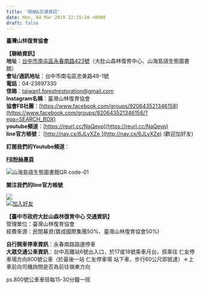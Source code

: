 ```yaml
---
title: '聯絡&交通資訊'
date: Mon, 04 Mar 2019 22:15:10 +0000
draft: false
---
```


**臺灣山林復育協會**

**【聯絡資訊】  
地址**：[台中市南屯區永春南路423號](https://goo.gl/maps/gx6JMPiZmmuv9C2Q9)（大肚山森林復育中心、山海島語生態圖書館）  
**會址/通訊地址**：台中市南屯區忠勇路49-1號  
**電話**：04-23897330  
**信箱**：taiwan1.forestrestoration@gmail.com  
**Instagram名稱**：臺灣山林復育協會  
**協會FB社團**：[https://www.facebook.com/groups/920643521346158](https://www.facebook.com/groups/920643521346158/?epa=SEARCH_BOX)  
**youtube頻道**：[https://reurl.cc/NaQeyp](https://reurl.cc/NaQeyp)  
**line官方帳號**： [http://nav.cx/6JLyXZe ](http://nav.cx/6JLyXZe) (歡迎加好友)

**訂閱我們的Youtube頻道**：

[**FB粉絲專頁**](https://www.facebook.com/3plus1cafe/)

![山海島語生態圖書館QR code-01](https://www.reforestation.tw/wp-content/uploads/2020/02/山海島語生態圖書館QR-code-01.jpg)

**關注我們的line官方帳號**

![](https://qr-official.line.me/sid/M/416aqhch.png)  
[![加入好友](https://scdn.line-apps.com/n/line_add_friends/btn/zh-Hant.png)](https://lin.ee/l38zghC)

**【臺中市政府大肚山森林復育中心 交通資訊】**  
管理單位：臺灣山林復育協會  
經費來源：民間募資(寶成國際集團50%、臺灣山林復育協會50%)

**自行開車停車資訊**：永春南路路邊停車  
**大眾交通公車資訊**：台中高鐵站6號出入口，於17或18號乘車月台，搭乘往 仁友停車場方向800號公車（於最後一站 仁友停車場 站下車，步行60公尺即抵達）＊上車前向司機詢問是否為前往嶺東方向

ps.800號公車車班每15-30分鐘一班